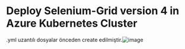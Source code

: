 # Deploy Selenium-Grid version 4 in Azure Kubernetes Cluster
.yml uzantılı dosyalar önceden create edilmiştir.![image](https://github.com/haticeoktay/information/assets/65062246/47420477-b8d8-4a4c-a16b-58fe51eaeb9f)


